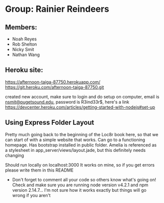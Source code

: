 # Group: Rainier Reindeers

## Members:
- Noah Reyes
- Rob Shelton
- Nicky Smit
- Nathan Wang

## Heroku site:
https://afternoon-taiga-87750.herokuapp.com/
https://git.heroku.com/afternoon-taiga-87750.git

created new account, make sure to login and do setup on computer, email is nsmit@pugetsound.edu, password is R3ind33r$, here's a link
https://devcenter.heroku.com/articles/getting-started-with-nodejs#set-up

## Using Express Folder Layout
Pretty much going back to the beginning of the Loc8r book here, so that we can start of with a simple website that works. Can go to a functioning homepage. Has bootstrap installed in public folder. Amelia is referenced as a stylesheet in app_server/views/layout.jade, but this definitely needs changing

Should run locally on localhost:3000
It works on mine, so if you get errors please write them in this README

- Don't forget to comment all your code so others know what's going on!
Check and make sure you are running node version v4.2.1 and npm version 2.14.7... I'm not sure how it works exactly but things will go wrong if you aren't
